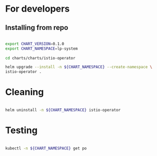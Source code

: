 # For developers
 
## Installing from repo
 
```bash 
 
export CHART_VERSION=0.1.0
export CHART_NAMESPACE=lp-system
 
cd charts/charts/istio-operator 

helm upgrade --install -n ${CHART_NAMESPACE} --create-namespace \
istio-operator .

``` 
# Cleaning

```bash

helm uninstall -n ${CHART_NAMESPACE} istio-operator

```


# Testing

```bash

kubectl -n ${CHART_NAMESPACE} get po

```

